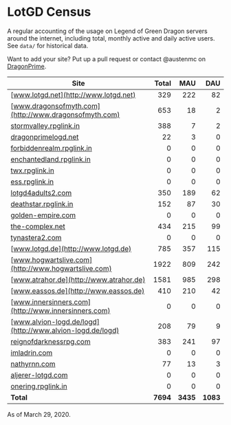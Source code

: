 # LotGD Census
A regular accounting of the usage on Legend of Green Dragon servers around the internet, including total, monthly active and daily active users. See `data/` for historical data.

Want to add your site? Put up a pull request or contact @austenmc on [DragonPrime](http://dragonprime.net).


Site | Total | MAU | DAU
--- | ---:| ---:| ---:
[www.lotgd.net](http://www.lotgd.net)|329|222|82
[www.dragonsofmyth.com](http://www.dragonsofmyth.com)|653|18|2
[stormvalley.rpglink.in](http://stormvalley.rpglink.in)|388|7|2
[dragonprimelogd.net](http://dragonprimelogd.net)|22|3|0
[forbiddenrealm.rpglink.in](http://forbiddenrealm.rpglink.in)|0|0|0
[enchantedland.rpglink.in](http://enchantedland.rpglink.in)|0|0|0
[twx.rpglink.in](http://twx.rpglink.in)|0|0|0
[ess.rpglink.in](http://ess.rpglink.in)|0|0|0
[lotgd4adults2.com](http://lotgd4adults2.com)|350|189|62
[deathstar.rpglink.in](http://deathstar.rpglink.in)|152|87|30
[golden-empire.com](http://golden-empire.com)|0|0|0
[the-complex.net](http://the-complex.net)|434|215|99
[tynastera2.com](http://tynastera2.com)|0|0|0
[www.lotgd.de](http://www.lotgd.de)|785|357|115
[www.hogwartslive.com](http://www.hogwartslive.com)|1922|809|242
[www.atrahor.de](http://www.atrahor.de)|1581|985|298
[www.eassos.de](http://www.eassos.de)|410|210|42
[www.innersinners.com](http://www.innersinners.com)|0|0|0
[www.alvion-logd.de/logd](http://www.alvion-logd.de/logd)|208|79|9
[reignofdarknessrpg.com](http://reignofdarknessrpg.com)|383|241|97
[imladrin.com](http://imladrin.com)|0|0|0
[nathyrnn.com](http://nathyrnn.com)|77|13|3
[aljerer-lotgd.com](http://aljerer-lotgd.com)|0|0|0
[onering.rpglink.in](http://onering.rpglink.in)|0|0|0
**Total**|**7694**|**3435**|**1083**

As of March 29, 2020.
